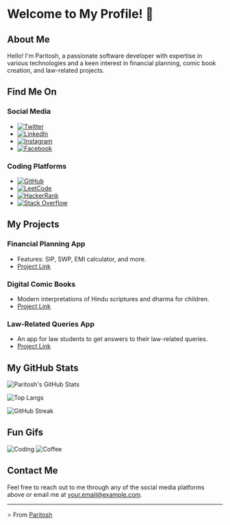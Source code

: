 # Welcome to My Profile! 🌟

## About Me

Hello! I'm Paritosh, a passionate software developer with expertise in various technologies and a keen interest in financial planning, comic book creation, and law-related projects. 

## Find Me On

### Social Media
- [![Twitter](https://img.shields.io/badge/Twitter-%231DA1F2.svg?&style=for-the-badge&logo=twitter&logoColor=white)](https://twitter.com/yourusername)
- [![LinkedIn](https://img.shields.io/badge/LinkedIn-%230077B5.svg?&style=for-the-badge&logo=linkedin&logoColor=white)](https://www.linkedin.com/in/yourusername/)
- [![Instagram](https://img.shields.io/badge/Instagram-%23E4405F.svg?&style=for-the-badge&logo=instagram&logoColor=white)](https://instagram.com/yourusername)
- [![Facebook](https://img.shields.io/badge/Facebook-%231877F2.svg?&style=for-the-badge&logo=facebook&logoColor=white)](https://facebook.com/yourusername)

### Coding Platforms
- [![GitHub](https://img.shields.io/badge/GitHub-%2312100E.svg?&style=for-the-badge&logo=github&logoColor=white)](https://github.com/yourusername)
- [![LeetCode](https://img.shields.io/badge/LeetCode-%230076D6.svg?&style=for-the-badge&logo=leetcode&logoColor=white)](https://leetcode.com/yourusername/)
- [![HackerRank](https://img.shields.io/badge/HackerRank-%232EC866.svg?&style=for-the-badge&logo=hackerrank&logoColor=white)](https://www.hackerrank.com/yourusername)
- [![Stack Overflow](https://img.shields.io/badge/Stack_Overflow-%23F58025.svg?&style=for-the-badge&logo=stack-overflow&logoColor=white)](https://stackoverflow.com/users/youruserid/yourusername)

## My Projects

### Financial Planning App
- Features: SIP, SWP, EMI calculator, and more.
- [Project Link](https://github.com/yourusername/financial-planning-app)

### Digital Comic Books
- Modern interpretations of Hindu scriptures and dharma for children.
- [Project Link](https://github.com/yourusername/digital-comic-books)

### Law-Related Queries App
- An app for law students to get answers to their law-related queries.
- [Project Link](https://github.com/yourusername/law-queries-app)

## My GitHub Stats

![Paritosh's GitHub Stats](https://github-readme-stats.vercel.app/api?username=yourusername&show_icons=true&theme=radical)

![Top Langs](https://github-readme-stats.vercel.app/api/top-langs/?username=yourusername&layout=compact&theme=radical)

![GitHub Streak](https://github-readme-streak-stats.herokuapp.com/?user=yourusername&theme=radical)

## Fun Gifs

![Coding](https://media.giphy.com/media/LmNwrBhejkK9EFP504/giphy.gif)
![Coffee](https://media.giphy.com/media/3oEjI6SIIHBdRxXI40/giphy.gif)

## Contact Me

Feel free to reach out to me through any of the social media platforms above or email me at [your.email@example.com](mailto:your.email@example.com).

---

⭐️ From [Paritosh](https://github.com/yourusername)
